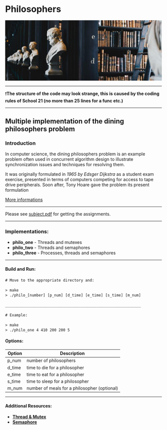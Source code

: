 # Philosophers 

<img src="logo.jpeg" alt="logo"/><br/>

------------

❗**The structure of the code may look strange, this is caused by the coding rules of School 21 (no more than 25 lines for a func etc.)**

------------

## Multiple implementation of the dining philosophers problem <br/>


### Introduction

In computer science, the dining philosophers problem is an example problem often used in concurrent algorithm design to illustrate synchronization issues and techniques for resolving them.

It was originally formulated in *1965 by Edsger Dijkstra* as a student exam exercise, presented in terms of computers competing for access to tape drive peripherals. Soon after, Tony Hoare gave the problem its present formulation

[More informations](https://en.wikipedia.org/wiki/Dining_philosophers_problem)

------------

Please see <a href="./subject.pdf">subject.pdf</a> for getting the assignments.

------------

### Implementations:

* **philo_one** - Threads and mutexes
* **philo_two** - Threads and semaphores
* **philo_three** - Processes, threads and semaphores

------------

#### Build and Run:
```
# Move to the appropriate directory and:

> make
> ./philo_[number] [p_num] [d_time] [e_time] [s_time] [m_num]

_____________________________________________________________

# Example:

> make
> ./philo_one 4 410 200 200 5
```

#### Options:

Option                 | Description
---------------------- | ----------------------
p_num                  |number of philosophers
d_time                 | time to die for a philosopher
e_time                 | time to eat for a philosopher
s_time                 | time to sleep for a philosopher
m_num                  | number of meals for a philosopher (optional)

-------------

#### Additional Resources:
 
* **[Thread & Mutex](https://www.youtube.com/watch?v=9axu8CUvOKY)** <br/>
* **[Semaphore](https://www.youtube.com/watch?v=ukM_zzrIeXs)**

